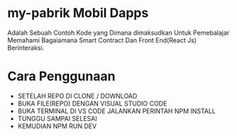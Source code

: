 # my-pabrik Mobil Dapps

Adalah Sebuah Contoh Kode yang Dimana dimaksudkan Untuk Pemebalajar Memahami Bagaiamana Smart Contract Dan Front End(React Js) Berinteraksi.

# Cara Penggunaan
- SETELAH REPO DI CLONE / DOWNLOAD
- BUKA FILE(REPO) DENGAN VISUAL STUDIO CODE 
- BUKA TERMINAL DI VS CODE JALANKAN PERINTAH NPM INSTALL
- TUNGGU SAMPAI SELESAI
- KEMUDIAN NPM RUN DEV
  


